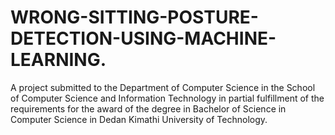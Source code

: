 # WRONG-SITTING-POSTURE-DETECTION-USING-MACHINE-LEARNING.
A project submitted to the Department of Computer Science in the School of Computer Science and Information Technology in partial fulfillment of the requirements for the award of the degree in Bachelor of Science in Computer Science in Dedan Kimathi University of Technology.
